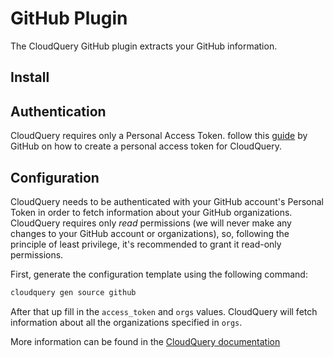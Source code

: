 # GitHub Plugin

The CloudQuery GitHub plugin extracts your GitHub information.

## Install


## Authentication

CloudQuery requires only a Personal Access Token. follow this [guide](https://docs.github.com/en/enterprise-server@3.4/authentication/keeping-your-account-and-data-secure/creating-a-personal-access-token) by GitHub
on how to create a personal access token for CloudQuery.

## Configuration

CloudQuery needs to be authenticated with your GitHub account's Personal Token in order to fetch information about your GitHub organizations.
CloudQuery requires only *read* permissions (we will never make any changes to your GitHub account or organizations),
so, following the principle of least privilege, it's recommended to grant it read-only permissions.

First, generate the configuration template using the following command:
```bash
cloudquery gen source github
```

After that up fill in the `access_token` and `orgs` values. 
CloudQuery will fetch information about all the organizations specified in `orgs`.

More information can be found in the [CloudQuery documentation](https://docs.cloudquery.io/docs/intro)
